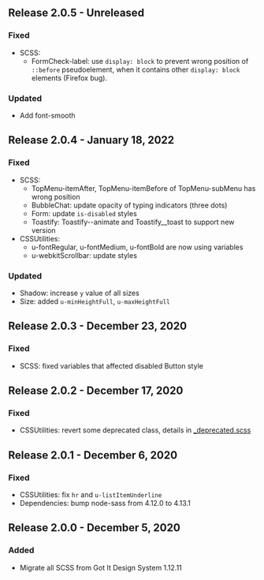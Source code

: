 ## Release 2.0.5 - Unreleased
### Fixed
* SCSS:
  - FormCheck-label: use `display: block` to prevent wrong position of `::before` pseudoelement, when it contains other `display: block` elements (Firefox bug).
### Updated
* Add font-smooth

## Release 2.0.4 - January 18, 2022
### Fixed
* SCSS:
  - TopMenu-itemAfter, TopMenu-itemBefore of TopMenu-subMenu has wrong position
  - BubbleChat: update opacity of typing indicators (three dots)
  - Form: update `is-disabled` styles
  - Toastify: Toastify--animate and Toastify__toast to support new version
* CSSUtilities:
  - u-fontRegular, u-fontMedium, u-fontBold are now using variables
  - u-webkitScrollbar: update styles
### Updated
* Shadow: increase `y` value of all sizes
* Size: added `u-minHeightFull`, `u-maxHeightFull`

## Release 2.0.3 - December 23, 2020
### Fixed
* SCSS: fixed variables that affected disabled Button style

## Release 2.0.2 - December 17, 2020
### Fixed
* CSSUtilities: revert some deprecated class, details in [_deprecated.scss](https://github.com/gotitinc/aha-css/blob/master/scss/utilities/_deprecated.scss
)
## Release 2.0.1 - December 6, 2020
### Fixed
* CSSUtilities: fix `hr` and `u-listItemUnderline`
* Dependencies: bump node-sass from 4.12.0 to 4.13.1

## Release 2.0.0 - December 5, 2020
### Added
* Migrate all SCSS from Got It Design System 1.12.11
